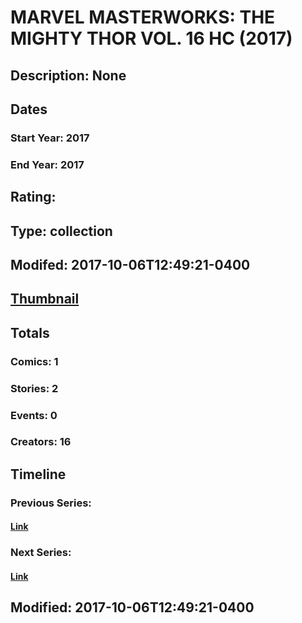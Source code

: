 # MARVEL MASTERWORKS: THE MIGHTY THOR VOL. 16 HC (2017)
## Description: None
## Dates
### Start Year: 2017
### End Year: 2017
## Rating: 
## Type: collection
## Modifed: 2017-10-06T12:49:21-0400
## [Thumbnail](http://i.annihil.us/u/prod/marvel/i/mg/b/40/image_not_available.jpg)
## Totals
### Comics: 1
### Stories: 2
### Events: 0
### Creators: 16
## Timeline
### Previous Series: 
#### [Link]()
### Next Series: 
#### [Link]()
## Modified: 2017-10-06T12:49:21-0400